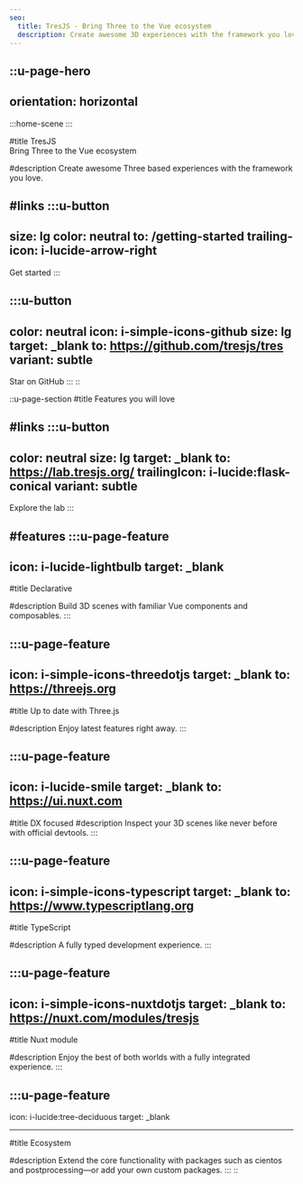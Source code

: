 ```yaml
---
seo:
  title: TresJS - Bring Three to the Vue ecosystem
  description: Create awesome 3D experiences with the framework you love.
---
```


::u-page-hero
---
orientation: horizontal
---
  :::home-scene
  :::

#title
<span class="text-primary-300">TresJS</span> \
Bring Three to the Vue ecosystem

#description
Create awesome Three based experiences with the framework you love.

#links
  :::u-button
  ---
  size: lg
  color: neutral
  to: /getting-started
  trailing-icon: i-lucide-arrow-right
  ---
  Get started
  :::

  :::u-button
  ---
  color: neutral
  icon: i-simple-icons-github
  size: lg
  target: _blank
  to: https://github.com/tresjs/tres
  variant: subtle
  ---
  Star on GitHub
  :::
::

::u-page-section
#title
Features you will love

#links
  :::u-button
  ---
  color: neutral
  size: lg
  target: _blank
  to: https://lab.tresjs.org/
  trailingIcon: i-lucide:flask-conical
  variant: subtle
  ---
  Explore the lab
  :::

#features
  :::u-page-feature
  ---
  icon: i-lucide-lightbulb
  target: _blank
  ---
  #title
  Declarative

  #description
  Build 3D scenes with familiar Vue components and composables.
  :::

  :::u-page-feature
  ---
  icon: i-simple-icons-threedotjs
  target: _blank
  to: https://threejs.org
  ---
  #title
  Up to date with Three.js

  #description
  Enjoy latest features right away.
  :::

  :::u-page-feature
  ---
  icon: i-lucide-smile
  target: _blank
  to: https://ui.nuxt.com
  ---
  #title
  DX focused
  #description
  Inspect your 3D scenes like never before with official devtools.
  :::

  :::u-page-feature
  ---
  icon: i-simple-icons-typescript
  target: _blank
  to: https://www.typescriptlang.org
  ---
  #title
  TypeScript

  #description
  A fully typed development experience.
  :::

  :::u-page-feature
  ---
  icon: i-simple-icons-nuxtdotjs
  target: _blank
  to: https://nuxt.com/modules/tresjs
  ---
  #title
  Nuxt module

  #description
  Enjoy the best of both worlds with a fully integrated experience.
  :::

  :::u-page-feature
  ---
  icon: i-lucide:tree-deciduous
  target: _blank

  ---
  #title
  Ecosystem

  #description
  Extend the core functionality with packages such as cientos and postprocessing—or add your own custom packages.
  :::
::
